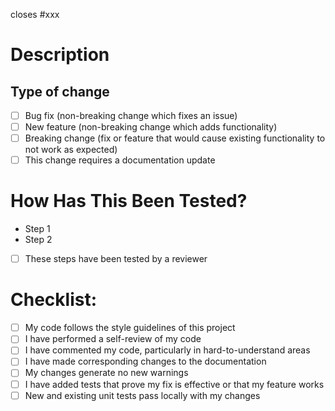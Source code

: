 <!-- If applicable mention the issue this PR will close -->
closes #xxx

# Description

<!-- Please include a summary of the changes and the related issue. Please also include relevant motivation and context. List any dependencies that are required for this change. -->

## Type of change

<!-- Please check options that are relevant and strikethrough or remove options that are not relevant: -->

- [ ] Bug fix (non-breaking change which fixes an issue)
- [ ] New feature (non-breaking change which adds functionality)
- [ ] Breaking change (fix or feature that would cause existing functionality to not work as expected)
- [ ] This change requires a documentation update

# How Has This Been Tested?

<!-- If testing is relevant, please describe the tests that you ran to verify your changes. Provide instructions so we can reproduce: -->

- Step 1
- Step 2

- [ ] These steps have been tested by a reviewer

# Checklist:

<!-- When a certain item is not applicable to the PR, make sure to strikethrough or remove the item: -->

- [ ] My code follows the style guidelines of this project
- [ ] I have performed a self-review of my code
- [ ] I have commented my code, particularly in hard-to-understand areas
- [ ] I have made corresponding changes to the documentation
- [ ] My changes generate no new warnings
- [ ] I have added tests that prove my fix is effective or that my feature works
- [ ] New and existing unit tests pass locally with my changes
